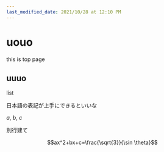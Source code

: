 ```yaml
---
last_modified_date: 2021/10/28 at 12:10 PM
---
```



# uouo

this is top page

## uuuo

list

日本語の表記が上手にできるといいな

$a$, $b$, $c$

別行建て

$$ax^2+bx+c=\frac{\sqrt{3}}{\sin \theta}$$